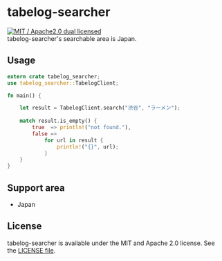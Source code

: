 # tabelog-searcher
[![MIT / Apache2.0 dual licensed](https://img.shields.io/badge/dual%20license-MIT%20/%20Apache%202.0-blue.svg)](./license-mit)  
tabelog-searcher's searchable area is Japan.

## Usage
```rust
extern crate tabelog_searcher;
use tabelog_searcher::TabelogClient;

fn main() {

    let result = TabelogClient.search("渋谷", "ラーメン");
    
    match result.is_empty() {
        true  => println!("not found."),
        false =>
            for url in result {
                println!("{}", url);
            }
    }
}
```

## Support area
- Japan

## License
tabelog-searcher is available under the MIT and Apache 2.0 license. See the [LICENSE file](https://github.com/atsushi130/tabelog-searcher/blob/master/license-mit).
